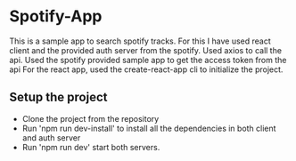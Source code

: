 # Spotify-App

This is a sample app to search spotify tracks. For this I have used react client and the provided auth server from the spotify.
Used axios to call the api.
Used the spotify provided sample app to get the access token from the api
For the react app, used the create-react-app cli to initialize the project.

## Setup the project

- Clone the project from the repository
- Run 'npm run dev-install' to install all the dependencies in both client and auth server
- Run 'npm run dev' start both servers.
